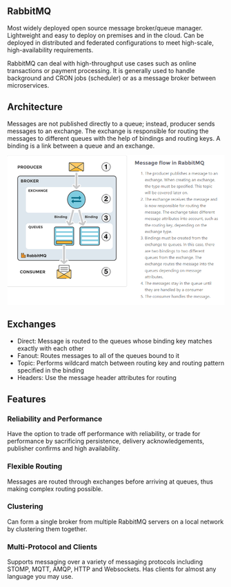 ## RabbitMQ

Most widely deployed open source message broker/queue manager. Lightweight and easy to deploy on premises and in the cloud. Can be deployed in distributed and federated configurations to meet high-scale, high-availability requirements.

RabbitMQ can deal with high-throughput use cases such as online transactions or payment processing. It is generally used to handle background and CRON jobs (scheduler) or as a message broker between microservices.

## Architecture

Messages are not published directly to a queue; instead, producer sends messages to an exchange. The exchange is responsible for routing the messages to different queues with the help of bindings and routing keys. A binding is a link between a queue and an exchange.

<img src="./assets/rabbitMQ.PNG">

## Exchanges

- Direct: Message is routed to the queues whose binding key matches exactly with each other
- Fanout: Routes messages to all of the queues bound to it
- Topic: Performs wildcard match between routing key and routing pattern specified in the binding
- Headers: Use the message header attributes for routing

## Features

### Reliability and Performance

Have the option to trade off performance with reliability, or trade for performance by sacrificing persistence, delivery acknowledgements, publisher confirms and high availability.

### Flexible Routing

Messages are routed through exchanges before arriving at queues, thus making complex routing possible.

### Clustering

Can form a single broker from multiple RabbitMQ servers on a local network by clustering them together.

### Multi-Protocol and Clients

Supports messaging over a variety of messaging protocols including STOMP, MQTT, AMQP, HTTP and Websockets. Has clients for almost any language you may use.
